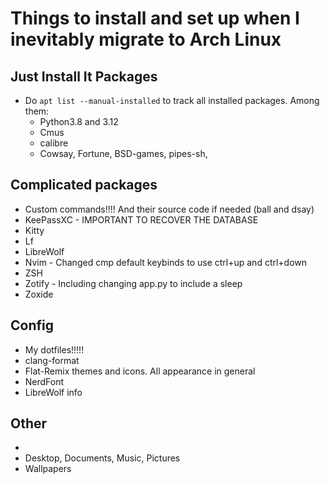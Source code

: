 # Things to install and set up when I inevitably migrate to Arch Linux

## Just Install It Packages
- Do `apt list --manual-installed` to track all installed packages. Among them:
    - Python3.8 and 3.12
    - Cmus 
    - calibre
    - Cowsay, Fortune, BSD-games, pipes-sh, 

## Complicated packages
- Custom commands!!!! And their source code if needed (ball and dsay)
- KeePassXC - IMPORTANT TO RECOVER THE DATABASE
- Kitty
- Lf
- LibreWolf
- Nvim - Changed cmp default keybinds to use ctrl+up and ctrl+down
- ZSH
- Zotify - Including changing app.py to include a sleep
- Zoxide

## Config
- My dotfiles!!!!!
- clang-format
- Flat-Remix themes and icons. All appearance in general
- NerdFont
- LibreWolf info

## Other
- 
- Desktop, Documents, Music, Pictures
- Wallpapers

